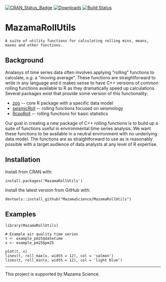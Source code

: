 [![CRAN\_Status\_Badge](http://www.r-pkg.org/badges/version/MazamaRollUtils)](https://cran.r-project.org/package=MazamaRollUtils)
[![Downloads](http://cranlogs.r-pkg.org/badges/MazamaRollUtils)](https://cran.r-project.org/package=MazamaRollUtils)
[![Build Status](https://travis-ci.org/MazamaScience/MazamaRollUtils.svg?branch=master)](https://travis-ci.org/MazamaScience/MazamaRollUtils)


# MazamaRollUtils

```
A suite of utility functions for calculating rolling mins, means, 
maxes and other functions.
```

## Background

Analasys of time series data often involves applying "rolling" functions to calculate,
_e.g._ a "moving average". These functions are straightforward to write in any language
and it makes sense to have C++ versions of common rolling functions available
to R as they dramatically speed up calculations. Several packages exist that 
provide some version of this functionality:

* [zoo](https://cran.r-project.org/package=zoo) -- 
core R package with a specific data model
* [seismicRoll](https://cran.r-project.org/package=seismicRoll) -- rolling functions focused on seismology
* [RcppRoll](https://cran.r-project.org/package=RcppRoll) --
rolling functions for basic statistics

Our goal in creating a new package of C++ rolling functions is to build up a
suite of functions useful in environmental time series analysis. We want these
functions to be available in a neutral environment with no underlying data model. 
The functions are as straightforward to use as is reasonably possible with a 
target audience of data analysts at any level of R expertise.

## Installation

Install from CRAN with:

```
install.packages('MazamaRollUtils')
```

Install the latest version from GitHub with:

```
devtools::install_github("MazamaScience/MazamaRollUtils")
```

## Examples

```
library(MazamaRollUtils)

# Example air quality time series
t <- example_pm25$datetime
x <- example_pm25$pm25

plot(t, x)
lines(t, roll_max(x, width = 12), col = 'salmon')
lines(t, roll_min(x, width = 12), col = 'light blue')
```
----

This project is supported by Mazama Science.

